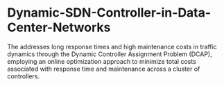 # Dynamic-SDN-Controller-in-Data-Center-Networks
The addresses long response times and high maintenance costs in traffic dynamics through the Dynamic Controller Assignment Problem (DCAP), employing an online optimization approach to minimize total costs associated with response time and maintenance across a cluster of controllers.
